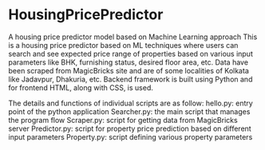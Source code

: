 # HousingPricePredictor
A housing price predictor model based on Machine Learning approach
This is a housing price predictor based on ML techniques where users can search and see expected price range of properties based on various input parameters like BHK, furnishing status, desired floor area, etc. Data have been scraped from MagicBricks site and are of some localities of Kolkata like Jadavpur, Dhakuria, etc. Backend framework is built using Python and for frontend HTML, along with CSS, is used. 

The details and functions of individual scripts are as follow:
hello.py: entry point of the python application
Searcher.py: the main script that manages the program flow
Scraper.py: script for getting data from MagicBricks server
Predictor.py: script for property price prediction based on different input parameters
Property.py: script defining various property parameters 